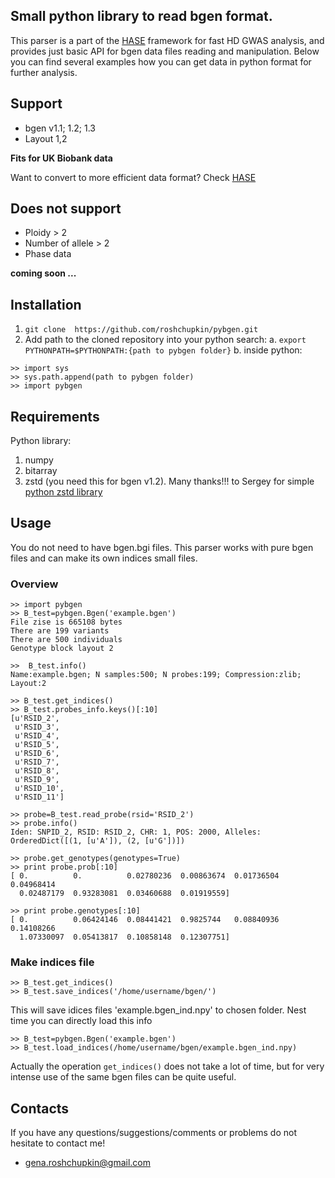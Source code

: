## Small python library to read bgen format.

This parser is a part of the [HASE](https://github.com/roshchupkin/hase) framework for fast HD GWAS analysis, and provides just basic API for bgen data files reading and manipulation.
Below you can find several examples how you can get data in python format for further analysis.

## Support
* bgen v1.1; 1.2; 1.3
* Layout 1,2

**Fits for UK Biobank data**

Want to convert to more efficient data format? Check  [HASE](https://github.com/roshchupkin/hase)

## Does not support
* Ploidy > 2
* Number of allele > 2
* Phase data

**coming soon ...**

## Installation
1. `git clone  https://github.com/roshchupkin/pybgen.git`
2. Add path to the cloned repository into your python search:
a. `export PYTHONPATH=$PYTHONPATH:{path to pybgen folder}`
b. inside python:
```
>> import sys
>> sys.path.append(path to pybgen folder)
>> import pybgen
 ```

## Requirements

Python library:
1. numpy
2. bitarray
3. zstd (you need this for bgen v1.2). Many thanks!!! to Sergey for simple [python zstd library](https://github.com/sergey-dryabzhinsky/python-zstd)

## Usage

You do not need to have bgen.bgi files. This parser works with pure bgen files and can make its own indices small files.
### Overview
```
>> import pybgen
>> B_test=pybgen.Bgen('example.bgen')
File zise is 665108 bytes
There are 199 variants
There are 500 individuals
Genotype block layout 2

>>  B_test.info()
Name:example.bgen; N samples:500; N probes:199; Compression:zlib; Layout:2

>> B_test.get_indices()
>> B_test.probes_info.keys()[:10]
[u'RSID_2',
 u'RSID_3',
 u'RSID_4',
 u'RSID_5',
 u'RSID_6',
 u'RSID_7',
 u'RSID_8',
 u'RSID_9',
 u'RSID_10',
 u'RSID_11']

>> probe=B_test.read_probe(rsid='RSID_2')
>> probe.info()
Iden: SNPID_2, RSID: RSID_2, CHR: 1, POS: 2000, Alleles: OrderedDict([(1, [u'A']), (2, [u'G'])])

>> probe.get_genotypes(genotypes=True)
>> print probe.prob[:10]
[ 0.          0.          0.02780236  0.00863674  0.01736504  0.04968414
  0.02487179  0.93283081  0.03460688  0.01919559]

>> print probe.genotypes[:10]
[ 0.          0.06424146  0.08441421  0.9825744   0.08840936  0.14108266
  1.07330097  0.05413817  0.10858148  0.12307751]
```

### Make indices file
```
>> B_test.get_indices()
>> B_test.save_indices('/home/username/bgen/')
```

This will save idices files 'example.bgen_ind.npy' to chosen folder.
Nest time you can directly load this info
```
>> B_test=pybgen.Bgen('example.bgen')
>> B_test.load_indices(/home/username/bgen/example.bgen_ind.npy)
```

Actually the operation `get_indices()` does not take a lot of time, but for very intense use of the same bgen files can be quite useful.


## Contacts

If you have any questions/suggestions/comments or problems do not hesitate to contact me!

* gena.roshchupkin@gmail.com
